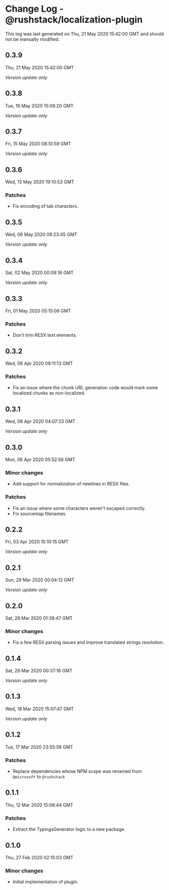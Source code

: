 # Change Log - @rushstack/localization-plugin

This log was last generated on Thu, 21 May 2020 15:42:00 GMT and should not be manually modified.

## 0.3.9
Thu, 21 May 2020 15:42:00 GMT

*Version update only*

## 0.3.8
Tue, 19 May 2020 15:08:20 GMT

*Version update only*

## 0.3.7
Fri, 15 May 2020 08:10:59 GMT

*Version update only*

## 0.3.6
Wed, 13 May 2020 19:10:53 GMT

### Patches

- Fix encoding of tab characters.

## 0.3.5
Wed, 06 May 2020 08:23:45 GMT

*Version update only*

## 0.3.4
Sat, 02 May 2020 00:08:16 GMT

*Version update only*

## 0.3.3
Fri, 01 May 2020 05:15:06 GMT

### Patches

- Don't trim RESX text elements.

## 0.3.2
Wed, 08 Apr 2020 08:11:13 GMT

### Patches

- Fix an issue where the chunk URL generation code would mark some localized chunks as non-localized.

## 0.3.1
Wed, 08 Apr 2020 04:07:33 GMT

*Version update only*

## 0.3.0
Mon, 06 Apr 2020 05:52:56 GMT

### Minor changes

- Add support for normalization of newlines in RESX files.

### Patches

- Fix an issue where some characters weren't escaped correctly.
- Fix sourcemap filenames.

## 0.2.2
Fri, 03 Apr 2020 15:10:15 GMT

*Version update only*

## 0.2.1
Sun, 29 Mar 2020 00:04:12 GMT

*Version update only*

## 0.2.0
Sat, 28 Mar 2020 01:38:47 GMT

### Minor changes

- Fix a few RESX parsing issues and improve translated strings resolution.

## 0.1.4
Sat, 28 Mar 2020 00:37:16 GMT

*Version update only*

## 0.1.3
Wed, 18 Mar 2020 15:07:47 GMT

*Version update only*

## 0.1.2
Tue, 17 Mar 2020 23:55:58 GMT

### Patches

- Replace dependencies whose NPM scope was renamed from `@microsoft` to `@rushstack`

## 0.1.1
Thu, 12 Mar 2020 15:08:44 GMT

### Patches

- Extract the TypingsGenerator logic to a new package.

## 0.1.0
Thu, 27 Feb 2020 02:15:03 GMT

### Minor changes

- Initial implementation of plugin.

